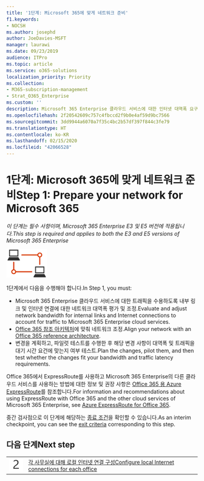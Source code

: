 ```yaml
---
title: '1단계: Microsoft 365에 맞게 네트워크 준비'
f1.keywords:
- NOCSH
ms.author: josephd
author: JoeDavies-MSFT
manager: laurawi
ms.date: 09/23/2019
audience: ITPro
ms.topic: article
ms.service: o365-solutions
localization_priority: Priority
ms.collection:
- M365-subscription-management
- Strat_O365_Enterprise
ms.custom: ''
description: Microsoft 365 Enterprise 클라우드 서비스에 대한 인터넷 대역폭 요구를 이해합니다.
ms.openlocfilehash: 2f20542609c757c4fbccd2f9b0e4af59d9bc7566
ms.sourcegitcommit: 3dd9944a6070a7f35c4bc2b57df397f844c3fe79
ms.translationtype: HT
ms.contentlocale: ko-KR
ms.lasthandoff: 02/15/2020
ms.locfileid: "42066528"
---
```

# <a name="step-1-prepare-your-network-for-microsoft-365"></a><span data-ttu-id="556c8-103">1단계: Microsoft 365에 맞게 네트워크 준비</span><span class="sxs-lookup"><span data-stu-id="556c8-103">Step 1: Prepare your network for Microsoft 365</span></span>

<span data-ttu-id="556c8-104">*이 단계는 필수 사항이며, Microsoft 365 Enterprise E3 및 E5 버전에 적용됩니다.*</span><span class="sxs-lookup"><span data-stu-id="556c8-104">*This step is required and applies to both the E3 and E5 versions of Microsoft 365 Enterprise*</span></span>

![1단계-네트워킹](../media/deploy-foundation-infrastructure/networking_icon-small.png)

<span data-ttu-id="556c8-106">1단계에서 다음을 수행해야 합니다.</span><span class="sxs-lookup"><span data-stu-id="556c8-106">In Step 1, you must:</span></span>

- <span data-ttu-id="556c8-107">Microsoft 365 Enterprise 클라우드 서비스에 대한 트래픽을 수용하도록 내부 링크 및 인터넷 연결에 대한 네트워크 대역폭 평가 및 조정.</span><span class="sxs-lookup"><span data-stu-id="556c8-107">Evaluate and adjust network bandwidth for internal links and Internet connections to account for traffic to Microsoft 365 Enterprise cloud services.</span></span>
- <span data-ttu-id="556c8-108">[Office 365 참조 아키텍처](https://docs.microsoft.com/office365/enterprise/office-365-network-connectivity-principles#BKMK_P2)에 맞춰 네트워크 조정.</span><span class="sxs-lookup"><span data-stu-id="556c8-108">Align your network with an [Office 365 reference architecture](https://docs.microsoft.com/office365/enterprise/office-365-network-connectivity-principles#BKMK_P2).</span></span>
- <span data-ttu-id="556c8-109">변경을 계획하고, 파일럿 테스트를 수행한 후 해당 변경 사항이 대역폭 및 트래픽을 대기 시간 요건에 맞는지 여부 테스트.</span><span class="sxs-lookup"><span data-stu-id="556c8-109">Plan the changes, pilot them, and then test whether the changes fit your bandwidth and traffic latency requirements.</span></span>

<span data-ttu-id="556c8-110">Office 365에서 ExpressRoute를 사용하고 Microsoft 365 Enterprise의 다른 클라우드 서비스를 사용하는 방법에 대한 정보 및 권장 사항은 [Office 365 용 Azure ExpressRoute](https://docs.microsoft.com/office365/enterprise/azure-expressroute)를 참조합니다.</span><span class="sxs-lookup"><span data-stu-id="556c8-110">For information and recommendations about using ExpressRoute with Office 365 and the other cloud services of Microsoft 365 Enterprise, see [Azure ExpressRoute for Office 365](https://docs.microsoft.com/office365/enterprise/azure-expressroute).</span></span>

<span data-ttu-id="556c8-111">중간 검사점으로 이 단계에 해당하는 [종료 조건](networking-exit-criteria.md#crit-networking-step1)을 확인할 수 있습니다.</span><span class="sxs-lookup"><span data-stu-id="556c8-111">As an interim checkpoint, you can see the [exit criteria](networking-exit-criteria.md#crit-networking-step1) corresponding to this step.</span></span>

## <a name="next-step"></a><span data-ttu-id="556c8-112">다음 단계</span><span class="sxs-lookup"><span data-stu-id="556c8-112">Next step</span></span>

|||
|:-------|:-----|
|![2단계](../media/stepnumbers/Step2.png)|[<span data-ttu-id="556c8-114">각 사무실에 대해 로컬 인터넷 연결 구성</span><span class="sxs-lookup"><span data-stu-id="556c8-114">Configure local Internet connections for each office</span></span>](networking-dns-resolution-same-location.md)|


